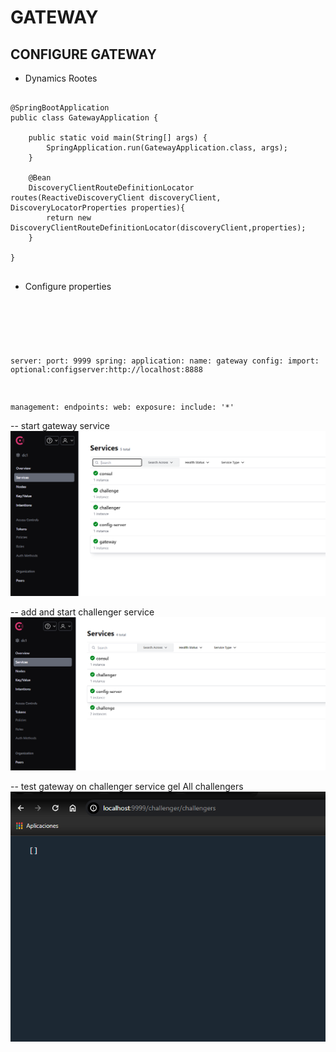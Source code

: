 # GATEWAY
## CONFIGURE GATEWAY
- Dynamics Rootes

<pre>
  <code>
@SpringBootApplication
public class GatewayApplication {

	public static void main(String[] args) {
		SpringApplication.run(GatewayApplication.class, args);
	}

	@Bean
	DiscoveryClientRouteDefinitionLocator routes(ReactiveDiscoveryClient discoveryClient, DiscoveryLocatorProperties properties){
		return new DiscoveryClientRouteDefinitionLocator(discoveryClient,properties);
	}

}
  </code>
</pre>

- Configure properties

  <pre>
  <code>
server:
  port: 9999
spring:
  application:
    name: gateway
  config:
    import: optional:configserver:http://localhost:8888

management:
  endpoints:
    web:
      exposure:
        include: '*'
  </code></pre>

  -- start gateway service
<img src="images/startgateway.png"/>

-- add  and start challenger service
<img src="images/addChallenger.png"/>

-- test gateway on challenger service gel All challengers
<img src="images/gatewaywork.png"/>


  
